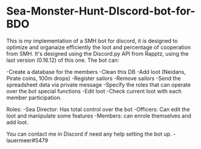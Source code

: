 # Sea-Monster-Hunt-DIscord-bot-for-BDO
This is my implementation of a SMH bot for discord, it is designed to optimize and organaize efficiently the loot and percentage of cooperation from SMH.
It's designed using the Discord.py API from Rapptz, using the last version (0.16.12) of this one.
The bot can:

  -Create a database for the members
  -Clean this DB
  -Add loot (Neidans, Pirate coins, 100m drops)
  -Register sailors
  -Remove sailors
  -Send the spreadsheet data via private message 
  -Specify the roles that can operate over the bot special functions
  -Edit loot
  -Check current loot with each member participation.

Roles:
  -Sea Director: Has total control over the bot
  -Officers:  Can edit the loot and manipulate some features
  -Members: can enrole themselves and add loot.
  
You can contact me in Discord if need any help setting the bot up.
     - lauermeer#5479

